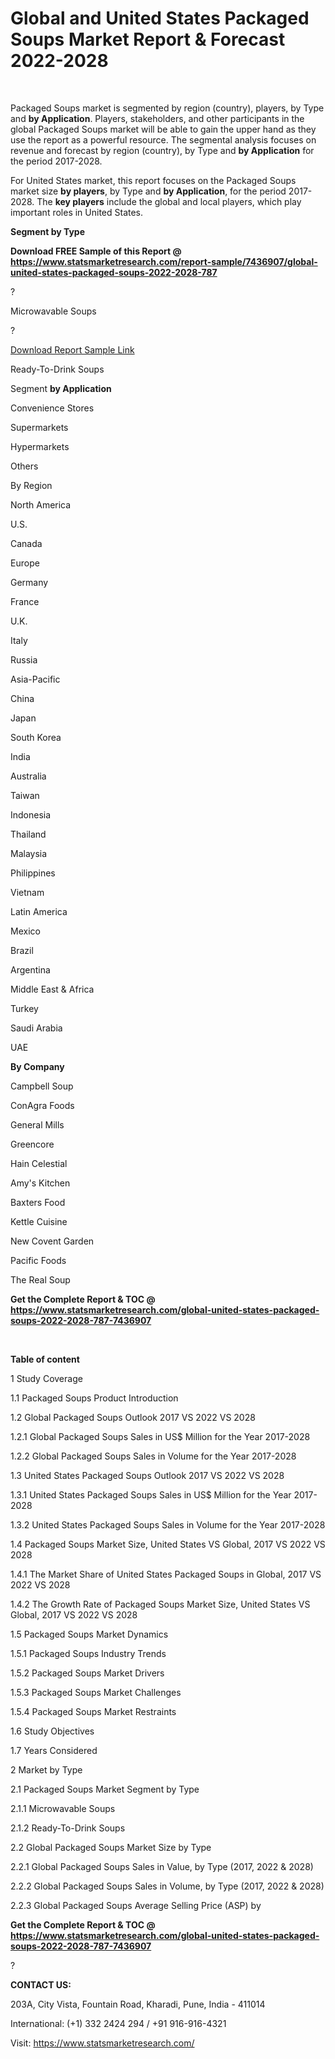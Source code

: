 <h1>Global and United States Packaged Soups Market Report & Forecast 2022-2028</h1><br/><p>Packaged Soups market is segmented by region (country), players, by Type and <strong>by Application</strong>. Players, stakeholders, and other participants in the global Packaged Soups market will be able to gain the upper hand as they use the report as a powerful resource. The segmental analysis focuses on revenue and forecast by region (country), by Type and <strong>by Application</strong> for the period 2017-2028.</p>
 
 
 
 <p>For United States market, this report focuses on the Packaged Soups market size <strong>by players</strong>, by Type and <strong>by Application</strong>, for the period 2017-2028. The <strong>key players</strong> include the global and local players, which play important roles in United States.</p>
 
 
 
 <p><strong>Segment by Type</strong></p>
 
 
 
 <div><b>Download FREE Sample of this Report @ <a href="https://www.statsmarketresearch.com/download-free-sample/7436907/global-united-states-packaged-soups-2022-2028-787">https://www.statsmarketresearch.com/report-sample/7436907/global-united-states-packaged-soups-2022-2028-787</a></b></div>
 
 
 
 <p>? </p>
 
 
 
 <p>Microwavable Soups</p>
 
 
 
 <p>? </p>
 
 
 
 <p><a href="https://www.statsmarketresearch.com/download-free-sample/7436907/global-united-states-packaged-soups-2022-2028-787">Download Report Sample Link</a></p>
 
 
 
 <p>Ready-To-Drink Soups</p>
 
 
 
 <p>Segment <strong>by Application</strong></p>
 
 
 
 <p>Convenience Stores</p>
 
 
 
 <p>Supermarkets</p>
 
 
 
 <p>Hypermarkets</p>
 
 
 
 <p>Others</p>
 
 
 
 <p>By Region</p>
 
 
 
 <p>North America</p>
 
 
 
 <p>U.S.</p>
 
 
 
 <p>Canada</p>
 
 
 
 <p>Europe</p>
 
 
 
 <p>Germany</p>
 
 
 
 <p>France</p>
 
 
 
 <p>U.K.</p>
 
 
 
 <p>Italy</p>
 
 
 
 <p>Russia</p>
 
 
 
 <p>Asia-Pacific</p>
 
 
 
 <p>China</p>
 
 
 
 <p>Japan</p>
 
 
 
 <p>South Korea</p>
 
 
 
 <p>India</p>
 
 
 
 <p>Australia</p>
 
 
 
 <p>Taiwan</p>
 
 
 
 <p>Indonesia</p>
 
 
 
 <p>Thailand</p>
 
 
 
 <p>Malaysia</p>
 
 
 
 <p>Philippines</p>
 
 
 
 <p>Vietnam</p>
 
 
 
 <p>Latin America</p>
 
 
 
 <p>Mexico</p>
 
 
 
 <p>Brazil</p>
 
 
 
 <p>Argentina</p>
 
 
 
 <p>Middle East & Africa</p>
 
 
 
 <p>Turkey</p>
 
 
 
 <p>Saudi Arabia</p>
 
 
 
 <p>UAE</p>
 
 
 
 <p><strong>By Company</strong></p>
 
 
 
 <p>Campbell Soup</p>
 
 
 
 <p>ConAgra Foods</p>
 
 
 
 <p>General Mills</p>
 
 
 
 <p>Greencore</p>
 
 
 
 <p>Hain Celestial</p>
 
 
 
 <p>Amy&#39;s Kitchen</p>
 
 
 
 <p>Baxters Food</p>
 
 
 
 <p>Kettle Cuisine</p>
 
 
 
 <p>New Covent Garden</p>
 
 
 
 <p>Pacific Foods</p>
 
 
 
 <p>The Real Soup</p>
 
 
 
 <div><b>Get the Complete Report & TOC @ <a href="https://www.statsmarketresearch.com/global-united-states-packaged-soups-2022-2028-787-7436907">https://www.statsmarketresearch.com/global-united-states-packaged-soups-2022-2028-787-7436907</a></b></div>
 
 
 
 <p><br />
 
 <b>Table of content</b></p>
 
 
 
 <p>1 Study Coverage<br />
 
 1.1 Packaged Soups Product Introduction<br />
 
 1.2 Global Packaged Soups Outlook 2017 VS 2022 VS 2028<br />
 
 1.2.1 Global Packaged Soups Sales in US$ Million for the Year 2017-2028<br />
 
 1.2.2 Global Packaged Soups Sales in Volume for the Year 2017-2028<br />
 
 1.3 United States Packaged Soups Outlook 2017 VS 2022 VS 2028<br />
 
 1.3.1 United States Packaged Soups Sales in US$ Million for the Year 2017-2028<br />
 
 1.3.2 United States Packaged Soups Sales in Volume for the Year 2017-2028<br />
 
 1.4 Packaged Soups Market Size, United States VS Global, 2017 VS 2022 VS 2028<br />
 
 1.4.1 The Market Share of United States Packaged Soups in Global, 2017 VS 2022 VS 2028<br />
 
 1.4.2 The Growth Rate of Packaged Soups Market Size, United States VS Global, 2017 VS 2022 VS 2028<br />
 
 1.5 Packaged Soups Market Dynamics<br />
 
 1.5.1 Packaged Soups Industry Trends<br />
 
 1.5.2 Packaged Soups Market Drivers<br />
 
 1.5.3 Packaged Soups Market Challenges<br />
 
 1.5.4 Packaged Soups Market Restraints<br />
 
 1.6 Study Objectives<br />
 
 1.7 Years Considered<br />
 
 2 Market by Type<br />
 
 2.1 Packaged Soups Market Segment by Type<br />
 
 2.1.1 Microwavable Soups<br />
 
 2.1.2 Ready-To-Drink Soups<br />
 
 2.2 Global Packaged Soups Market Size by Type<br />
 
 2.2.1 Global Packaged Soups Sales in Value, by Type (2017, 2022 & 2028)<br />
 
 2.2.2 Global Packaged Soups Sales in Volume, by Type (2017, 2022 & 2028)<br />
 
 2.2.3 Global Packaged Soups Average Selling Price (ASP) by</p>
 
 
 
 <div><b>Get the Complete Report & TOC @ <a href="https://www.statsmarketresearch.com/global-united-states-packaged-soups-2022-2028-787-7436907">https://www.statsmarketresearch.com/global-united-states-packaged-soups-2022-2028-787-7436907</a></b></div>
 
 
 
 <p>? </p>
 
 
 
 <p><b>CONTACT US:</b><br />
 
 203A, City Vista, Fountain Road, Kharadi, Pune, India - 411014<br />
 
 International: (+1) 332 2424 294 / +91 916-916-4321<br />
 
 Visit: <a href="https://www.statsmarketresearch.com/">https://www.statsmarketresearch.com/</a></p>
